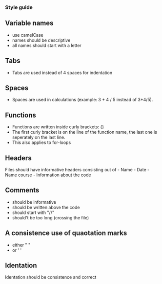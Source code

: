 ### Style guide

## Variable names
- use camelCase
- names should be descriptive
- all names should start with a letter

## Tabs
- Tabs are used instead of 4 spaces for indentation

## Spaces
- Spaces are used in calculations (example: 3 + 4 / 5 instead of 3+4/5).

## Functions
- Functions are written inside curly brackets: {}
- The first curly bracket is on the line of the function name, the last one is seperately on the last line.
- This also applies to for-loops

## Headers
Files should have informative headers consisting out of
	- Name 
	- Date
	- Name course
	- Information about the code

## Comments
- should be informative
- should be written above the code
- should start with "//"
- should't be too long (crossing the file)

## A consistence use of quaotation marks 
- either " "
- or	' '

## Identation
Identation should be consistence and correct 
